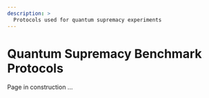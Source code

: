 ```yaml
---
description: >
  Protocols used for quantum supremacy experiments
---
```


# Quantum Supremacy Benchmark Protocols

Page in construction ...